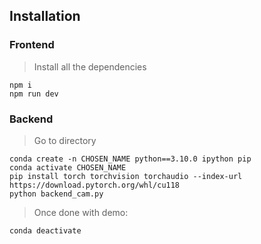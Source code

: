 
## Installation 

### Frontend 
>Install all the dependencies  
```
npm i   
npm run dev 
```

### Backend  
>Go to directory  
```
conda create -n CHOSEN_NAME python==3.10.0 ipython pip 
conda activate CHOSEN_NAME  
pip install torch torchvision torchaudio --index-url https://download.pytorch.org/whl/cu118  
python backend_cam.py 
```

>Once done with demo:  
```
conda deactivate
``` 
